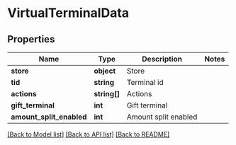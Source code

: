 # VirtualTerminalData

## Properties
Name | Type | Description | Notes
------------ | ------------- | ------------- | -------------
**store** | **object** | Store | 
**tid** | **string** | Terminal id | 
**actions** | **string[]** | Actions | 
**gift_terminal** | **int** | Gift terminal | 
**amount_split_enabled** | **int** | Amount split enabled | 

[[Back to Model list]](../README.md#documentation-for-models) [[Back to API list]](../README.md#documentation-for-api-endpoints) [[Back to README]](../README.md)


